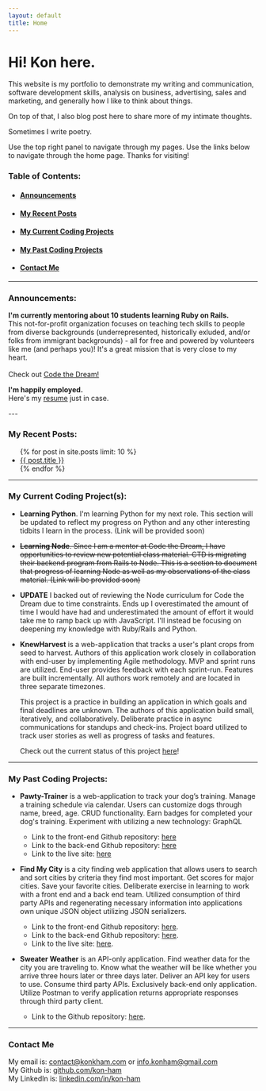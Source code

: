 ```yaml
---
layout: default
title: Home
---
```


# Hi! Kon here.

This website is my portfolio to demonstrate my writing and communication, software development skills, analysis on business, advertising, sales and marketing, and generally how I like to think about things.

On top of that, I also blog post here to share more of my intimate thoughts.

Sometimes I write poetry.

Use the top right panel to navigate through my pages. Use the links below to navigate through the home page. Thanks for visiting!

### Table of Contents: 

 - #### [Announcements](#announcements-link) 
 - #### [My Recent Posts](#my-recent-posts-link) 
 - #### [My Current Coding Projects](#my-current-coding-projects-link)
 - #### [My Past Coding Projects](#my-past-coding-projects-link) 
 - #### [Contact Me](#contact-me-link)

---

### Announcements: <a name="announcements-link"></a>

<p class="message">
<strong>I'm currently mentoring about 10 students learning Ruby on Rails.</strong><br>This not-for-profit organization focuses on teaching tech skills to people from diverse backgrounds (underrepresented, historically exluded, and/or folks from immigrant backgrounds) - all for free and powered by volunteers like me (and perhaps you)! It's a great mission that is very close to my heart.<br><br>Check out <a href="https://codethedream.org">Code the Dream!</a>
</p>

<p class="message">
<strong>I'm happily employed.</strong><br>
Here's my <a href="https://github.com/kon-ham/kon-ham.github.io/blob/main/kon-ham-resume11-15.docx?raw=true">resume</a> just in case.
</p>
---

### My Recent Posts: <a name="my-recent-posts-link"></a>
<ul>
  {% for post in site.posts limit: 10 %}
  <li>
      <a href="{{ post.url }}">{{ post.title }}</a>
        <!-- <time  datetime="{{ post.date | date_to_xmlschema }}"  class="post-date">{{ post.date | date_to_string }}</time> -->
        <!-- {{ post.content | truncatewords: 120 }} -->
  </li>
  {% endfor %}
</ul>

---

### My Current Coding Project(s): <a name="my-current-coding-projects-link"></a>

 - **Learning Python**. I'm learning Python for my next role. This section will be updated to reflect my progress on Python and any other interesting tidbits I learn in the process. (Link will be provided soon)

 - ~~**Learning Node**. Since I am a mentor at Code the Dream, I have opportunities to review new potential class material. CTD is migrating their backend program from Rails to Node. This is a section to document that progress of learning Node as well as my observations of the class material. (Link will be provided soon)~~
 
  - **UPDATE** I backed out of reviewing the Node curriculum for Code the Dream due to time constraints. Ends up I overestimated the amount of time I would have had and underestimated the amount of effort it would take me to ramp back up with JavaScript. I'll instead be focusing on deepening my knowledge with Ruby/Rails and Python.

 - **KnewHarvest** is a web-application that tracks a user's plant crops from seed to harvest. Authors of this application work closely in collaboration with end-user by implementing Agile methodology. MVP and sprint runs are utilized. End-user provides feedback with each sprint-run. Features are built incrementally. All authors work remotely and are located in three separate timezones. 

    This project is a practice in building an application in which goals and final deadlines are unknown. The authors of this application build small, iteratively, and collaboratively. Deliberate practice in async communications for standups and check-ins. Project board utilized to track user stories as well as progress of tasks and features. 

    Check out the current status of this project [here](https://github.com/wdk3)!

---

### My Past Coding Projects: <a name="my-past-coding-projects-link"></a>

 - **Pawty-Trainer** is a web-application to track your dog’s training. Manage a training schedule via calendar. Users can customize dogs through name, breed, age. CRUD functionality. Earn badges for completed your dog's training. Experiment with utilizing a new technology: GraphQL

    - Link to the front-end Github repository: [here](https://github.com/Pawty-Trainer/pawty-trainer)
    - Link to the back-end Github repository: [here](https://github.com/Pawty-Trainer/pawty-trainer-api)
    - Link to the live site: [here](https://pawty-trainer.github.io/pawty-trainer)

 - **Find My City** is a city finding web application that allows users to search and sort cities by criteria they find most important. Get scores for major cities. Save your favorite cities. Deliberate exercise in learning to work with a front end and a back end team. Utilized consumption of third party APIs and regenerating necessary information into applications own unique JSON object utilizing JSON serializers. 

	 - Link to the front-end Github repository:  [here](https://github.com/NoahZinter/find_my_city_fe).  
     - Link to the back-end Github repository:  [here](https://github.com/NoahZinter/find_my_city_be).
     - Link to the live site:    [here](https://helpmefindmycity.herokuapp.com).  
     
 - **Sweater Weather** is an API-only application. Find weather data for the city you are traveling to. Know what the weather will be like whether you arrive three hours later or three days later. Deliver an API key for users to use. Consume third party APIs. Exclusively back-end only application. Utilize Postman to verify application returns appropriate responses through third party client. 

	- Link to the Github repository: [here](https://github.com/kon-ham/sweater_weather).

---

### Contact Me <a name="contact-me-link"></a>
My email is: [contact@konkham.com](mailto:contact@konkham.com) or [info.konham@gmail.com](mailto:info.konham@gmail.com)    
My Github is: [github.com/kon-ham](https://github.com/kon-ham)  
My LinkedIn is: [linkedin.com/in/kon-ham](https://www.linkedin.com/in/kon-ham)